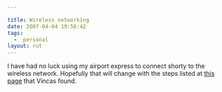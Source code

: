 ```yaml
---

title: Wireless networking
date: 2007-04-04 19:56:42
tags:
  -  personal
layout: rut
---
```


I have had no luck using my airport express to connect shorty to the wireless network.  Hopefully that will change with the steps listed at [this page][ref1] that Vincas found. 

[ref1]: http://www.macosxhints.com/article.php?story=20060609053254368 "Extend a Linksys WRT54G network via AirPort Express"

